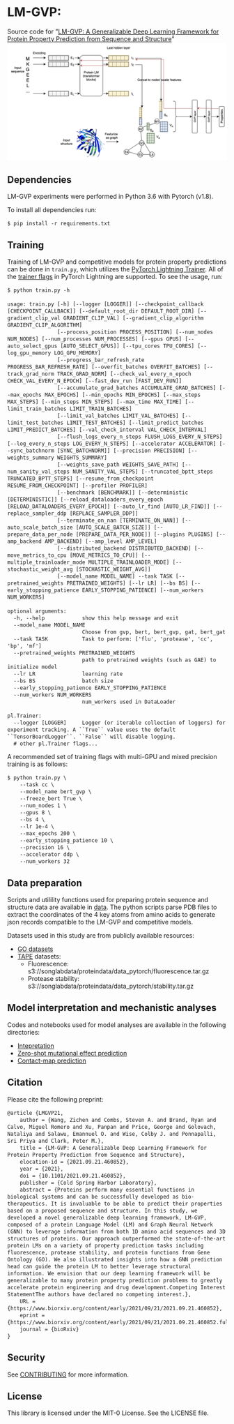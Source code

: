 # LM-GVP: 

Source code for "[LM-GVP: A Generalizable Deep Learning Framework for Protein Property Prediction from Sequence and Structure](https://www.biorxiv.org/content/10.1101/2021.09.21.460852v1)" 
<img src="figs/lmgvp.png">

## Dependencies

LM-GVP experiments were performed in Python 3.6 with Pytorch (v1.8). 

To install all dependencies run:
```
$ pip install -r requirements.txt
```

## Training

Training of LM-GVP and competitive models for protein property predictions can be done in `train.py`, which utilizes the [PyTorch Lightning Trainer](https://pytorch-lightning.readthedocs.io/en/latest/common/trainer.html#). All of the [trainer flags](https://pytorch-lightning.readthedocs.io/en/latest/common/trainer.html#trainer-flags) in PyTorch Lightning are supported. To see the usage, run: 
```
$ python train.py -h

usage: train.py [-h] [--logger [LOGGER]] [--checkpoint_callback [CHECKPOINT_CALLBACK]] [--default_root_dir DEFAULT_ROOT_DIR] [--gradient_clip_val GRADIENT_CLIP_VAL] [--gradient_clip_algorithm GRADIENT_CLIP_ALGORITHM]
                [--process_position PROCESS_POSITION] [--num_nodes NUM_NODES] [--num_processes NUM_PROCESSES] [--gpus GPUS] [--auto_select_gpus [AUTO_SELECT_GPUS]] [--tpu_cores TPU_CORES] [--log_gpu_memory LOG_GPU_MEMORY]
                [--progress_bar_refresh_rate PROGRESS_BAR_REFRESH_RATE] [--overfit_batches OVERFIT_BATCHES] [--track_grad_norm TRACK_GRAD_NORM] [--check_val_every_n_epoch CHECK_VAL_EVERY_N_EPOCH] [--fast_dev_run [FAST_DEV_RUN]]
                [--accumulate_grad_batches ACCUMULATE_GRAD_BATCHES] [--max_epochs MAX_EPOCHS] [--min_epochs MIN_EPOCHS] [--max_steps MAX_STEPS] [--min_steps MIN_STEPS] [--max_time MAX_TIME] [--limit_train_batches LIMIT_TRAIN_BATCHES]
                [--limit_val_batches LIMIT_VAL_BATCHES] [--limit_test_batches LIMIT_TEST_BATCHES] [--limit_predict_batches LIMIT_PREDICT_BATCHES] [--val_check_interval VAL_CHECK_INTERVAL]
                [--flush_logs_every_n_steps FLUSH_LOGS_EVERY_N_STEPS] [--log_every_n_steps LOG_EVERY_N_STEPS] [--accelerator ACCELERATOR] [--sync_batchnorm [SYNC_BATCHNORM]] [--precision PRECISION] [--weights_summary WEIGHTS_SUMMARY]
                [--weights_save_path WEIGHTS_SAVE_PATH] [--num_sanity_val_steps NUM_SANITY_VAL_STEPS] [--truncated_bptt_steps TRUNCATED_BPTT_STEPS] [--resume_from_checkpoint RESUME_FROM_CHECKPOINT] [--profiler PROFILER]
                [--benchmark [BENCHMARK]] [--deterministic [DETERMINISTIC]] [--reload_dataloaders_every_epoch [RELOAD_DATALOADERS_EVERY_EPOCH]] [--auto_lr_find [AUTO_LR_FIND]] [--replace_sampler_ddp [REPLACE_SAMPLER_DDP]]
                [--terminate_on_nan [TERMINATE_ON_NAN]] [--auto_scale_batch_size [AUTO_SCALE_BATCH_SIZE]] [--prepare_data_per_node [PREPARE_DATA_PER_NODE]] [--plugins PLUGINS] [--amp_backend AMP_BACKEND] [--amp_level AMP_LEVEL]
                [--distributed_backend DISTRIBUTED_BACKEND] [--move_metrics_to_cpu [MOVE_METRICS_TO_CPU]] [--multiple_trainloader_mode MULTIPLE_TRAINLOADER_MODE] [--stochastic_weight_avg [STOCHASTIC_WEIGHT_AVG]]
                [--model_name MODEL_NAME] --task TASK [--pretrained_weights PRETRAINED_WEIGHTS] [--lr LR] [--bs BS] [--early_stopping_patience EARLY_STOPPING_PATIENCE] [--num_workers NUM_WORKERS]

optional arguments:
  -h, --help            show this help message and exit
  --model_name MODEL_NAME
                        Choose from gvp, bert, bert_gvp, gat, bert_gat
  --task TASK           Task to perform: ['flu', 'protease', 'cc', 'bp', 'mf']
  --pretrained_weights PRETRAINED_WEIGHTS
                        path to pretrained weights (such as GAE) to initialize model
  --lr LR               learning rate
  --bs BS               batch size
  --early_stopping_patience EARLY_STOPPING_PATIENCE
  --num_workers NUM_WORKERS
                        num_workers used in DataLoader

pl.Trainer:
  --logger [LOGGER]     Logger (or iterable collection of loggers) for experiment tracking. A ``True`` value uses the default ``TensorBoardLogger``. ``False`` will disable logging.
  # other pl.Trainer flags...
```
A recommended set of training flags with multi-GPU and mixed precision training is as follows:
```
$ python train.py \
    --task cc \
    --model_name bert_gvp \
    --freeze_bert True \
    --num_nodes 1 \
    --gpus 8 \
    --bs 4 \
    --lr 1e-4 \
    --max_epochs 200 \
    --early_stopping_patience 10 \
    --precision 16 \
    --accelerator ddp \
    --num_workers 32 
```

## Data preparation
Scripts and utilility functions used for preparing protein sequence and structure data are available in [data](data/). The python scripts parse PDB files to extract the coordinates of the 4 key atoms from amino acids to generate json records compatible to the LM-GVP and competitive models.

Datasets used in this study are from publicly available resources:
- [GO datasets](https://github.com/flatironinstitute/DeepFRI/tree/master/preprocessing/data)
- [TAPE](https://github.com/songlab-cal/tape) datasets:
  * Fluorescence: s3://songlabdata/proteindata/data_pytorch/fluorescence.tar.gz
  * Protease stability: s3://songlabdata/proteindata/data_pytorch/stability.tar.gz

## Model interpretation and mechanistic analyses

Codes and notebooks used for model analyses are available in the following directories:
- [Intepretation](interpretation/)
- [Zero-shot mutational effect prediction](zeroshot_mut/)
- [Contact-map prediction](contact_map/)

## Citation

Please cite the following preprint:

```
@article {LMGVP21,
	author = {Wang, Zichen and Combs, Steven A. and Brand, Ryan and Calvo, Miguel Romero and Xu, Panpan and Price, George and Golovach, Nataliya and Salawu, Emannuel O. and Wise, Colby J. and Ponnapalli, Sri Priya and Clark, Peter M.},
	title = {LM-GVP: A Generalizable Deep Learning Framework for Protein Property Prediction from Sequence and Structure},
	elocation-id = {2021.09.21.460852},
	year = {2021},
	doi = {10.1101/2021.09.21.460852},
	publisher = {Cold Spring Harbor Laboratory},
	abstract = {Proteins perform many essential functions in biological systems and can be successfully developed as bio-therapeutics. It is invaluable to be able to predict their properties based on a proposed sequence and structure. In this study, we developed a novel generalizable deep learning framework, LM-GVP, composed of a protein Language Model (LM) and Graph Neural Network (GNN) to leverage information from both 1D amino acid sequences and 3D structures of proteins. Our approach outperformed the state-of-the-art protein LMs on a variety of property prediction tasks including fluorescence, protease stability, and protein functions from Gene Ontology (GO). We also illustrated insights into how a GNN prediction head can guide the protein LM to better leverage structural information. We envision that our deep learning framework will be generalizable to many protein property prediction problems to greatly accelerate protein engineering and drug development.Competing Interest StatementThe authors have declared no competing interest.},
	URL = {https://www.biorxiv.org/content/early/2021/09/21/2021.09.21.460852},
	eprint = {https://www.biorxiv.org/content/early/2021/09/21/2021.09.21.460852.full.pdf},
	journal = {bioRxiv}
}

```

## Security

See [CONTRIBUTING](CONTRIBUTING.md#security-issue-notifications) for more information.

## License

This library is licensed under the MIT-0 License. See the LICENSE file.

